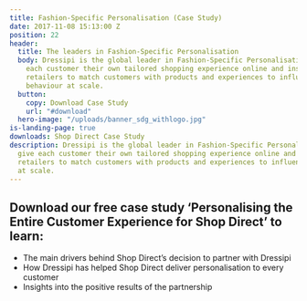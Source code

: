 ```yaml
---
title: Fashion-Specific Personalisation (Case Study)
date: 2017-11-08 15:13:00 Z
position: 22
header:
  title: The leaders in Fashion-Specific Personalisation
  body: Dressipi is the global leader in Fashion-Specific Personalisation. We give
    each customer their own tailored shopping experience online and instore, enabling
    retailers to match customers with products and experiences to influence buying
    behaviour at scale.
  button:
    copy: Download Case Study
    url: "#download"
  hero-image: "/uploads/banner_sdg_withlogo.jpg"
is-landing-page: true
downloads: Shop Direct Case Study
description: Dressipi is the global leader in Fashion-Specific Personalisation. We
  give each customer their own tailored shopping experience online and instore, enabling
  retailers to match customers with products and experiences to influence buying behaviour
  at scale.
---
```


## Download our free case study ‘Personalising the Entire Customer Experience for Shop Direct’ to learn:

* The main drivers behind Shop Direct’s decision to partner with Dressipi
* How Dressipi has helped Shop Direct deliver personalisation to every customer
* Insights into the positive results of the partnership